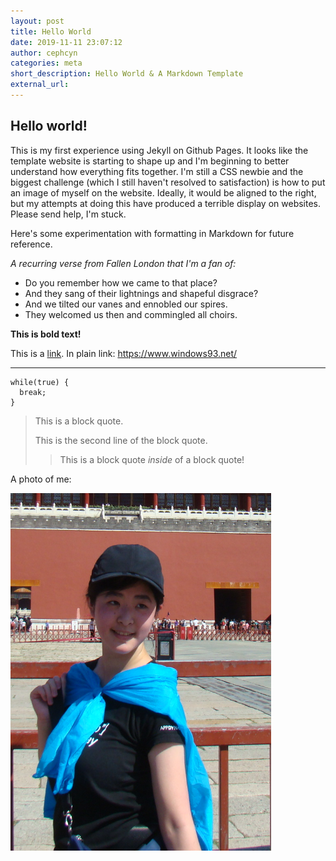 ```yaml
---
layout: post
title: Hello World
date: 2019-11-11 23:07:12
author: cephcyn
categories: meta
short_description: Hello World & A Markdown Template
external_url:
---
```

## Hello world!

This is my first experience using Jekyll on Github Pages. It looks like the template website is starting to shape up and I'm beginning to better understand how everything fits together. I'm still a CSS newbie and the biggest challenge (which I still haven't resolved to satisfaction) is how to put an image of myself on the website. Ideally, it would be aligned to the right, but my attempts at doing this have produced a terrible display on websites. Please send help, I'm stuck.

Here's some experimentation with formatting in Markdown for future reference.

_A recurring verse from Fallen London that I'm a fan of:_
- Do you remember how we came to that place?
- And they sang of their lightnings and shapeful disgrace?
- And we tilted our vanes and ennobled our spires.
- They welcomed us then and commingled all choirs.

**This is bold text!**

This is a [link](https://www.windows93.net/ "Title text"). In plain link: <https://www.windows93.net/>

***

```
while(true) {
  break;
}
```

> This is a block quote.
>
> This is the second line of the block quote.
>> This is a block quote _inside_ of a block quote!

A photo of me:

![An image](/images/photo.png "a photo of me!")
